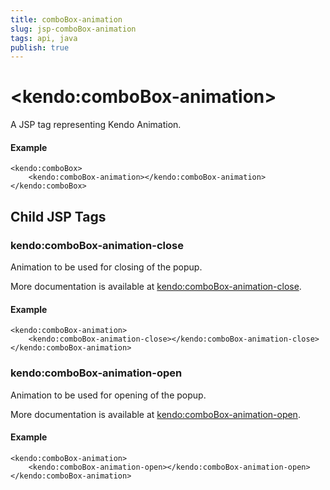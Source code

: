 ```yaml
---
title: comboBox-animation
slug: jsp-comboBox-animation
tags: api, java
publish: true
---
```


# \<kendo:comboBox-animation\>
A JSP tag representing Kendo Animation.

#### Example
    <kendo:comboBox>
        <kendo:comboBox-animation></kendo:comboBox-animation>
    </kendo:comboBox>


## Child JSP Tags

### kendo:comboBox-animation-close

Animation to be used for closing of the popup.

More documentation is available at [kendo:comboBox-animation-close](/api/wrappers/jsp/combobox/animation-close).

#### Example

    <kendo:comboBox-animation>
        <kendo:comboBox-animation-close></kendo:comboBox-animation-close>
    </kendo:comboBox-animation>
 
### kendo:comboBox-animation-open

Animation to be used for opening of the popup.

More documentation is available at [kendo:comboBox-animation-open](/api/wrappers/jsp/combobox/animation-open).

#### Example

    <kendo:comboBox-animation>
        <kendo:comboBox-animation-open></kendo:comboBox-animation-open>
    </kendo:comboBox-animation>
 

